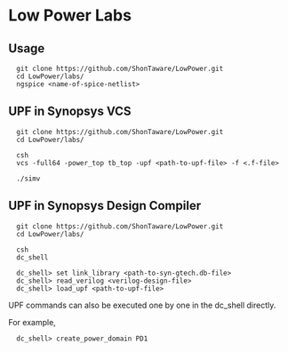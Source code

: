 # Low Power Labs

## Usage

```
  git clone https://github.com/ShonTaware/LowPower.git
  cd LowPower/labs/
  ngspice <name-of-spice-netlist>
```

## UPF in Synopsys VCS
```
  git clone https://github.com/ShonTaware/LowPower.git
  cd LowPower/labs/
  
  csh
  vcs -full64 -power_top tb_top -upf <path-to-upf-file> -f <.f-file>  
  
  ./simv
```


## UPF in Synopsys Design Compiler
```
  git clone https://github.com/ShonTaware/LowPower.git
  cd LowPower/labs/
  
  csh
  dc_shell
  
  dc_shell> set link_library <path-to-syn-gtech.db-file>
  dc_shell> read_verilog <verilog-design-file>
  dc_shell> load_upf <path-to-upf-file>
```

UPF commands can also be executed one by one in the dc_shell directly. 

For example,
```
  dc_shell> create_power_domain PD1
```

